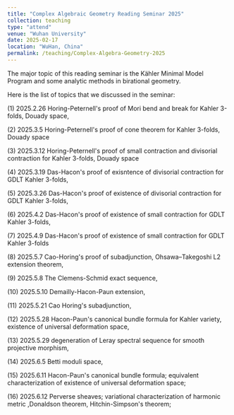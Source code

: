 ```yaml
---
title: "Complex Algebraic Geometry Reading Seminar 2025"
collection: teaching
type: "attend"
venue: "Wuhan University"
date: 2025-02-17
location: "WuHan, China"
permalink: /teaching/Complex-Algebra-Geometry-2025
---
```


The major topic of this reading seminar is the Kähler Minimal Model Program and some analytic methods in birational geometry.


Here is the list of topics that we discussed in the seminar:

(1) 2025.2.26 Horing-Peternell's proof of Mori bend and break for Kahler 3-folds, Douady space,

(2) 2025.3.5 Horing-Peternell's proof of cone theorem for Kahler 3-folds, Douady space

(3) 2025.3.12 Horing-Peternell's proof of small contraction and divisorial contraction for Kahler 3-folds, Douady space

(4) 2025.3.19 Das-Hacon's proof of exisntence of divisorial contraction for GDLT Kahler 3-folds,

(5) 2025.3.26 Das-Hacon's proof of existence of divisorial contraction for GDLT Kahler 3-folds,

(6) 2025.4.2 Das-Hacon's proof of existence of small contraction for GDLT Kahler 3-folds,

(7) 2025.4.9 Das-Hacon's proof of existence of small contraction for GDLT Kahler 3-folds

(8) 2025.5.7 Cao-Horing's proof of subadjunction, Ohsawa–Takegoshi L2 extension theorem,

(9) 2025.5.8 The Clemens-Schmid exact sequence,

(10) 2025.5.10 Demailly-Hacon-Paun extension,

(11) 2025.5.21 Cao Horing's subadjunction,

(12) 2025.5.28 Hacon-Paun's canonical bundle formula for Kahler variety, existence of universal deformation space,

(13) 2025.5.29 degeneration of Leray spectral sequence for smooth projective morphism,

(14) 2025.6.5 Betti moduli space,

(15) 2025.6.11 Hacon-Paun's canonical bundle formula; equivalent characterization of existence of universal deformation space;

(16) 2025.6.12 Perverse sheaves; variational characterization of harmonic metric ,Donaldson theorem, Hitchin-Simpson's theorem;

